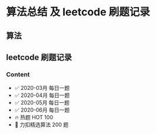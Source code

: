 # 算法总结 及 leetcode 刷题记录
## 算法
## leetcode 刷题记录
### Content
  * ✅ 2020-03月 每日一题
  * ✅ 2020-04月 每日一题
  * ✅ 2020-05月 每日一题
  * ✅ 2020-06月 每日一题
  * 🔥 热题 HOT 100
  * 🧡 力扣精选算法 200 题